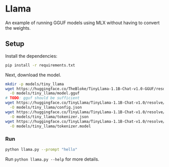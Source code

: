 # Llama

An example of running GGUF models using MLX without having to convert the weights.

## Setup

Install the dependencies:

```bash
pip install -r requirements.txt
```

Next, download the model.

```bash
mkdir -p models/tiny_llama
wget https://huggingface.co/TheBloke/TinyLlama-1.1B-Chat-v1.0-GGUF/resolve/main/tinyllama-1.1b-chat-v1.0.Q6_K.gguf \
  -O models/tiny_llama/model.gguf
# TODO: gguf should be sufficient
wget https://huggingface.co/TinyLlama/TinyLlama-1.1B-Chat-v1.0/resolve/main/config.json \
  -O models/tiny_llama/config.json
wget https://huggingface.co/TinyLlama/TinyLlama-1.1B-Chat-v1.0/resolve/main/tokenizer.json \
  -O models/tiny_llama/tokenizer.json
wget https://huggingface.co/TinyLlama/TinyLlama-1.1B-Chat-v1.0/resolve/main/tokenizer.model \
  -O models/tiny_llama/tokenizer.model
```

### Run

```bash
python llama.py --prompt "hello"
```

Run `python llama.py --help` for more details.
